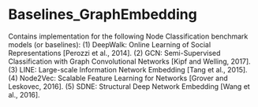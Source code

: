 # Baselines_GraphEmbedding

Contains implementation for the following Node Classification benchmark models (or baselines):
(1) DeepWalk: Online Learning of Social Representations [Perozzi et al., 2014].
(2) GCN: Semi-Supervised Classification with Graph Convolutional Networks [Kipf and Welling, 2017].
(3) LINE: Large-scale Information Network Embedding [Tang et al., 2015].
(4) Node2Vec: Scalable Feature Learning for Networks [Grover and Leskovec, 2016].
(5) SDNE: Structural Deep Network Embedding [Wang et al., 2016].
